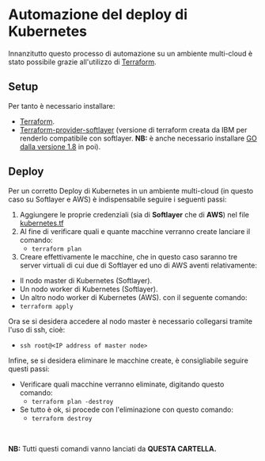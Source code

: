 # Automazione del deploy di Kubernetes

Innanzitutto questo processo di automazione su un ambiente multi-cloud è stato possibile grazie all'utilizzo di [Terraform](https://www.terraform.io/).
<br>
## Setup

Per tanto è necessario installare:
- [Terraform](https://www.terraform.io/intro/getting-started/install.html).
- [Terraform-provider-softlayer](https://github.com/softlayer/terraform-provider-softlayer) (versione di terraform creata da IBM per renderlo compatibile con softlayer. __NB:__ è anche necessario installare [GO dalla versione 1.8](https://medium.com/@patdhlk/how-to-install-go-1-8-on-ubuntu-16-04-710967aa53c9) in poi).

## Deploy

Per un corretto Deploy di Kubernetes in un ambiente multi-cloud (in questo caso su Softlayer e AWS) è indispensabile seguire i seguenti passi:
1. Aggiungere le proprie credenziali (sia di __Softlayer__ che di __AWS__) nel file [kubernetes.tf](kubernetes.tf)
2. Al fine di verificare quali e quante macchine verranno create lanciare il comando:
    - ```terraform plan```
3. Creare effettivamente le macchine, che in questo caso saranno tre server virtuali di cui due di Softlayer ed uno di AWS aventi relativamente:
  - Il nodo master di Kubernetes (Softlayer).
  - Un nodo worker di Kubernetes (Softlayer).
  - Un altro nodo worker di Kubernetes (AWS).
con il seguente comando:
  - ```terraform apply```

Ora se si desidera accedere al nodo master è necessario collegarsi tramite l'uso di ssh, cioè:
  - ```ssh root@<IP address of master node>```

Infine, se si desidera eliminare le macchine create, è consigliabile seguire questi passi:
- Verificare quali macchine verranno eliminate, digitando questo comando:
  - ```terraform plan -destroy```
- Se tutto è ok, si procede con l'eliminazione con questo comando:
  - ```terraform destroy```

<br>

__NB:__ Tutti questi comandi vanno lanciati da __QUESTA CARTELLA.__

